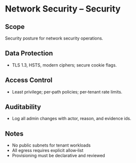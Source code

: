 # Network Security – Security

## Scope
Security posture for network security operations.

## Data Protection
- TLS 1.3, HSTS, modern ciphers; secure cookie flags.

## Access Control
- Least privilege; per‑path policies; per‑tenant rate limits.

## Auditability
- Log all admin changes with actor, reason, and evidence ids.

## Notes
- No public subnets for tenant workloads
- All egress requires explicit allow‑list
- Provisioning must be declarative and reviewed
